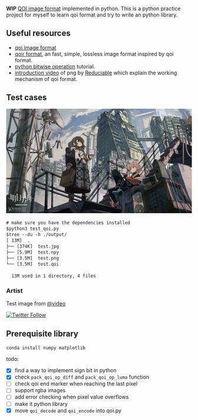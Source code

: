 **WIP** [QOI image format](https://github.com/phoboslab/qoi) implemented in python.
This is a python practice project for myself to learn qoi format and try to write an python library.

## Useful resources
* [qoi image format](https://qoiformat.org)
* [qoir format](https://github.com/nigeltao/qoir), an fast, simple, lossless image format inspired by qoi format.
* [python bitwise operation](https://realpython.com/python-bitwise-operators/) tutorial.
* [introduction video](https://www.bilibili.com/video/BV1Wg411d7Kp) of png by [Reduciable](https://www.youtube.com/@Reducible) which explain the working mechanism of qoi format.

## Test cases

![test image](./data/background.jpg)

```shell
# make sure you have the dependencies installed
$python3 test_qoi.py
$tree --du -h ./output/
[ 13M]  .
├── [374K]  test.jpg
├── [5.9M]  test.npy
├── [3.5M]  test.png
└── [3.5M]  test.qoi

  13M used in 1 directory, 4 files
```

### Artist

Test image from [@video](https://www.bilibili.com/video/BV11z4y1X7V5/)

[![Twitter Follow](https://img.shields.io/twitter/follow/arcticcave)](https://twitter.com/arcticcave)

## Prerequisite library

```shell
conda install numpy matplotlib
```

todo:
* [x] find a way to implement sign bit in python
* [x] check `pack_qoi_op_diff` and `pack_qoi_op_luma` function
* [ ] check qoi end marker when reaching the last pixel
* [ ] support rgba images
* [ ] add error checking when pixel value overflows
* [ ] make it python library
* [x] move `qoi_decode` and `qoi_encode` into qoi.py
